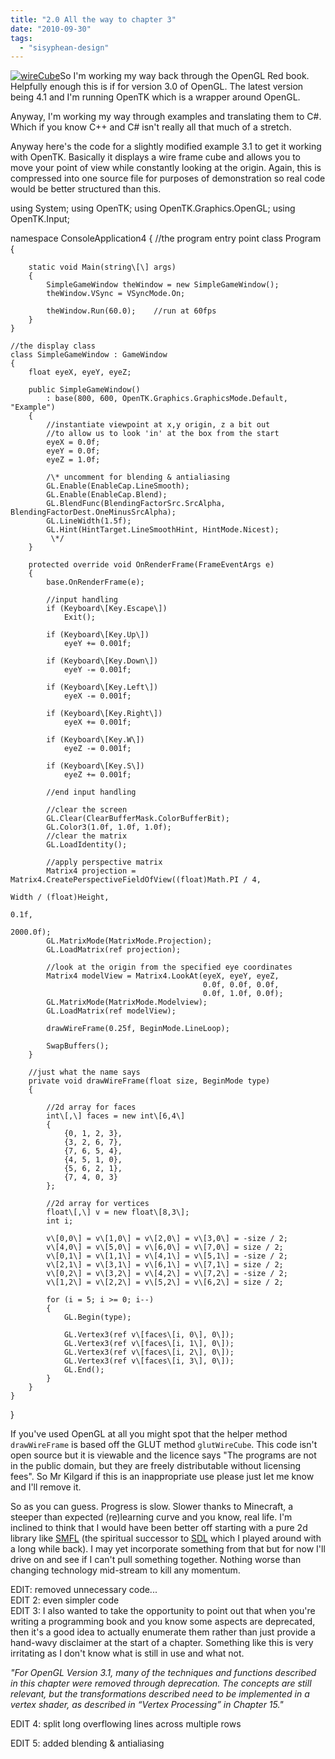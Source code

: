 ```yaml
---
title: "2.0 All the way to chapter 3"
date: "2010-09-30"
tags: 
  - "sisyphean-design"
---
```


[![](/assets/img/wireCube.png "wireCube")](http://spurious-logic.net/?p=1006)So I'm working my way back through the OpenGL Red book. Helpfully enough this is if for version 3.0 of OpenGL. The latest version being 4.1 and I'm running OpenTK which is a wrapper around OpenGL.

Anyway, I'm working my way through examples and translating them to C#. Which if you know C++ and C# isn't really all that much of a stretch.

Anyway here's the code for a slightly modified example 3.1 to get it working with OpenTK. Basically it displays a wire frame cube and allows you to move your point of view while constantly looking at the origin. Again, this is compressed into one source file for purposes of demonstration so real code would be better structured than this.

using System;
using OpenTK;
using OpenTK.Graphics.OpenGL;
using OpenTK.Input;

namespace ConsoleApplication4
{
    //the program entry point
    class Program
    {

        static void Main(string\[\] args)
        {
            SimpleGameWindow theWindow = new SimpleGameWindow();
            theWindow.VSync = VSyncMode.On;

            theWindow.Run(60.0);    //run at 60fps
        }
    }

    //the display class
    class SimpleGameWindow : GameWindow
    {
        float eyeX, eyeY, eyeZ;

        public SimpleGameWindow()
            : base(800, 600, OpenTK.Graphics.GraphicsMode.Default, "Example")
        {
            //instantiate viewpoint at x,y origin, z a bit out
            //to allow us to look 'in' at the box from the start
            eyeX = 0.0f;
            eyeY = 0.0f;
            eyeZ = 1.0f;

            /\* uncomment for blending & antialiasing
            GL.Enable(EnableCap.LineSmooth);
            GL.Enable(EnableCap.Blend);
            GL.BlendFunc(BlendingFactorSrc.SrcAlpha, BlendingFactorDest.OneMinusSrcAlpha);
            GL.LineWidth(1.5f);
            GL.Hint(HintTarget.LineSmoothHint, HintMode.Nicest);
             \*/
        }

        protected override void OnRenderFrame(FrameEventArgs e)
        {
            base.OnRenderFrame(e);

            //input handling
            if (Keyboard\[Key.Escape\])
                Exit();

            if (Keyboard\[Key.Up\])
                eyeY += 0.001f;

            if (Keyboard\[Key.Down\])
                eyeY -= 0.001f;

            if (Keyboard\[Key.Left\])
                eyeX -= 0.001f;

            if (Keyboard\[Key.Right\])
                eyeX += 0.001f;

            if (Keyboard\[Key.W\])
                eyeZ -= 0.001f;

            if (Keyboard\[Key.S\])
                eyeZ += 0.001f;

            //end input handling

            //clear the screen
            GL.Clear(ClearBufferMask.ColorBufferBit);
            GL.Color3(1.0f, 1.0f, 1.0f);
            //clear the matrix
            GL.LoadIdentity();

            //apply perspective matrix
            Matrix4 projection = Matrix4.CreatePerspectiveFieldOfView((float)Math.PI / 4,
                                                                       Width / (float)Height,
                                                                       0.1f,
                                                                       2000.0f);
            GL.MatrixMode(MatrixMode.Projection);
            GL.LoadMatrix(ref projection);

            //look at the origin from the specified eye coordinates
            Matrix4 modelView = Matrix4.LookAt(eyeX, eyeY, eyeZ,
                                               0.0f, 0.0f, 0.0f,
                                               0.0f, 1.0f, 0.0f);
            GL.MatrixMode(MatrixMode.Modelview);
            GL.LoadMatrix(ref modelView);

            drawWireFrame(0.25f, BeginMode.LineLoop);

            SwapBuffers();
        }

        //just what the name says
        private void drawWireFrame(float size, BeginMode type)
        {

            //2d array for faces
            int\[,\] faces = new int\[6,4\]
            {
                {0, 1, 2, 3},
                {3, 2, 6, 7},
                {7, 6, 5, 4},
                {4, 5, 1, 0},
                {5, 6, 2, 1},
                {7, 4, 0, 3}
            };

            //2d array for vertices
            float\[,\] v = new float\[8,3\];
            int i;

            v\[0,0\] = v\[1,0\] = v\[2,0\] = v\[3,0\] = -size / 2;
            v\[4,0\] = v\[5,0\] = v\[6,0\] = v\[7,0\] = size / 2;
            v\[0,1\] = v\[1,1\] = v\[4,1\] = v\[5,1\] = -size / 2;
            v\[2,1\] = v\[3,1\] = v\[6,1\] = v\[7,1\] = size / 2;
            v\[0,2\] = v\[3,2\] = v\[4,2\] = v\[7,2\] = -size / 2;
            v\[1,2\] = v\[2,2\] = v\[5,2\] = v\[6,2\] = size / 2;

            for (i = 5; i >= 0; i--)
            {
                GL.Begin(type);               

                GL.Vertex3(ref v\[faces\[i, 0\], 0\]);
                GL.Vertex3(ref v\[faces\[i, 1\], 0\]);
                GL.Vertex3(ref v\[faces\[i, 2\], 0\]);
                GL.Vertex3(ref v\[faces\[i, 3\], 0\]);
                GL.End();
            }
        }
    }

}

If you've used OpenGL at all you might spot that the helper method `drawWireFrame` is based off the GLUT method `glutWireCube`. This code isn't open source but it is viewable and the licence says "The programs are not in the public domain, but they are freely distributable without licensing fees". So Mr Kilgard if this is an inappropriate use please just let me know and I'll remove it.

So as you can guess. Progress is slow. Slower thanks to Minecraft, a steeper than expected (re)learning curve and you know, real life. I'm inclined to think that I would have been better off starting with a pure 2d library like [SMFL](http://www.sfml-dev.org/index.php) (the spiritual successor to [SDL](http://www.libsdl.org/) which I played around with a long while back). I may yet incorporate something from that but for now I'll drive on and see if I can't pull something together. Nothing worse than changing technology mid-stream to kill any momentum.

EDIT: removed unnecessary code...  
EDIT 2: even simpler code  
EDIT 3: I also wanted to take the opportunity to point out that when you're writing a programming book and you know some aspects are deprecated, then it's a good idea to actually enumerate them rather than just provide a hand-wavy disclaimer at the start of a chapter. Something like this is very irritating as I don't know what is still in use and what not.

_"For OpenGL Version 3.1, many of the techniques and functions described in this chapter were removed through deprecation. The concepts are still relevant, but the transformations described need to be implemented in a vertex shader, as described in “Vertex Processing” in Chapter 15."_

EDIT 4: split long overflowing lines across multiple rows

EDIT 5: added blending & antialiasing
